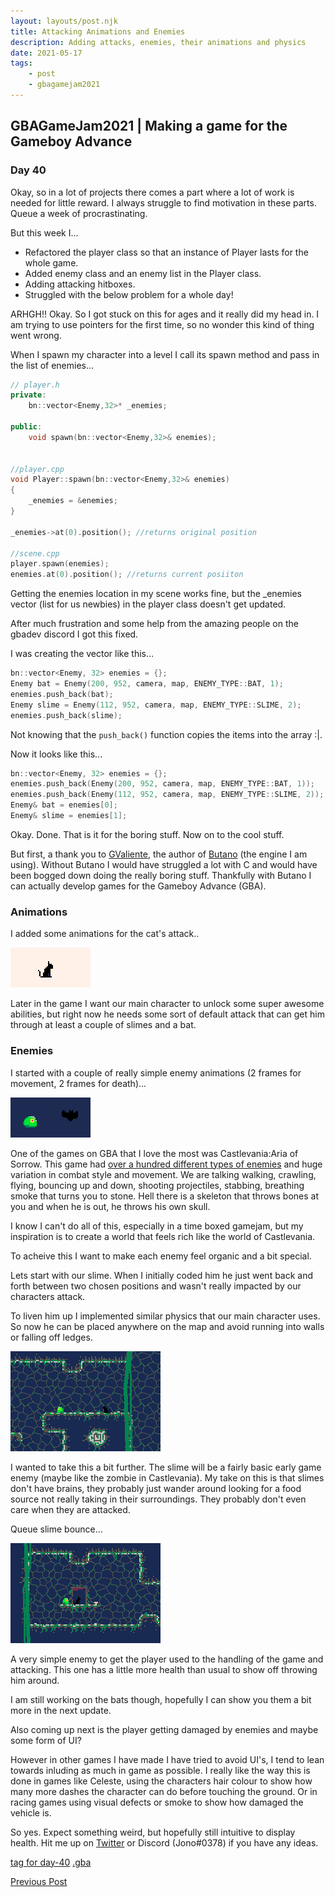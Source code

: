 ```yaml
---
layout: layouts/post.njk
title: Attacking Animations and Enemies
description: Adding attacks, enemies, their animations and physics
date: 2021-05-17
tags:
    - post
    - gbagamejam2021
---
```


>
## GBAGameJam2021 | Making a game for the Gameboy Advance

### Day 40

Okay, so in a lot of projects there comes a part where a lot of work is needed for little reward. I always struggle to find motivation  in these parts. Queue a week of procrastinating.

But this week I...

+ Refactored the player class so that an instance of Player lasts for the whole game.
+ Added enemy class and an enemy list in the Player class.
+ Adding attacking hitboxes.
+ Struggled with the below problem for a whole day!

ARHGH!! Okay. So I got stuck on this for ages and it really did my head in. I am trying to use pointers for the first time, so no wonder this kind of thing went wrong.

When I spawn my character into a level I call its spawn method and pass in the list of enemies...

``` cpp
// player.h
private:
    bn::vector<Enemy,32>* _enemies;

public:
    void spawn(bn::vector<Enemy,32>& enemies);
            

//player.cpp
void Player::spawn(bn::vector<Enemy,32>& enemies)
{
    _enemies = &enemies;
}

_enemies->at(0).position(); //returns original position

//scene.cpp
player.spawn(enemies);
enemies.at(0).position(); //returns current posiiton
```

Getting the enemies location in my scene works fine, but the _enemies vector (list for us newbies) in the player class doesn't get updated.

After much frustration and some help from the amazing people on the gbadev discord I got this fixed.

I was creating the vector like this...

``` cpp
bn::vector<Enemy, 32> enemies = {};
Enemy bat = Enemy(200, 952, camera, map, ENEMY_TYPE::BAT, 1);
enemies.push_back(bat);
Enemy slime = Enemy(112, 952, camera, map, ENEMY_TYPE::SLIME, 2);
enemies.push_back(slime);
```

Not knowing that the `push_back()` function copies the items into the array :|.

Now it looks like this...

``` cpp
bn::vector<Enemy, 32> enemies = {};
enemies.push_back(Enemy(200, 952, camera, map, ENEMY_TYPE::BAT, 1));
enemies.push_back(Enemy(112, 952, camera, map, ENEMY_TYPE::SLIME, 2));
Enemy& bat = enemies[0];
Enemy& slime = enemies[1];
```

Okay. Done. That is it for the boring stuff. Now on to the cool stuff.

But first, a thank you to [GValiente](https://github.com/GValiente), the author of [Butano](https://github.com/GValiente/butano) (the engine I am using). Without Butano I would have struggled a lot with C and would have been bogged down doing the really boring stuff. Thankfully with Butano I can actually develop games for the Gameboy Advance (GBA).

### Animations

I added some animations for the cat's attack..

![](/img/attack-animation.gif)

Later in the game I want our main character to unlock some super awesome abilities, but right now he needs some sort of default attack that can get him through at least a couple of slimes and a bat.

### Enemies

I started with a couple of really simple enemy animations (2 frames for movement, 2 frames for death)...

![](/img/enemies.gif)

One of the games on GBA that I love the most was Castlevania:Aria of Sorrow. This game had [over a hundred different types of enemies](https://castlevania.fandom.com/wiki/Aria_of_Sorrow_Bestiary) and huge variation in combat style and movement. We are talking walking, crawling, flying, bouncing up and down, shooting projectiles, stabbing, breathing smoke that turns you to stone. Hell there is a skeleton that throws bones at you and when he is out, he throws his own skull.

I know I can't do all of this, especially in a time boxed gamejam, but my inspiration is to create a world that feels rich like the world of Castlevania.

To acheive this I want to make each enemy feel organic and a bit special.

Lets start with our slime. When I initially coded him he just went back and forth between two chosen positions and wasn't really impacted by our characters attack.

To liven him up I implemented similar physics that our main character uses. So now he can be placed anywhere on the map and avoid running into walls or falling off ledges.

![](/img/enemy-logic.gif)

I wanted to take this a bit further. The slime will be a fairly basic early game enemy (maybe like the zombie in Castlevania). My take on this is that slimes don't have brains, they probably just wander around looking for a food source not really taking in their surroundings. They probably don't even care when they are attacked.

Queue slime bounce...

![](/img/slime-bounce.gif)

A very simple enemy to get the player used to the handling of the game and attacking. This one has a little more health than usual to show off throwing him around.

I am still working on the bats though, hopefully I can show you them a bit more in the next update. 

Also coming up next is the player getting damaged by enemies and maybe some form of UI? 

However in other games I have made I have tried to avoid UI's, I tend to lean towards inluding as much in game as possible. I really like the way this is done in games like Celeste, using the characters hair colour to show how many more dashes the character can do before touching the ground. Or in racing games using visual defects or smoke to show how damaged the vehicle is.

So yes. Expect something weird, but hopefully still intuitive to display health. Hit me up on [Twitter](https://twitter.com/foocodes) or Discord (Jono#0378) if you have any ideas.


[tag for day-40](https://github.com/foopod/gbaGamejam2021/releases/tag/day-40) [.gba](https://github.com/foopod/gbaGamejam2021/releases/download/day-40/feline-day40.gba)


[Previous Post](/post/player-improvements)